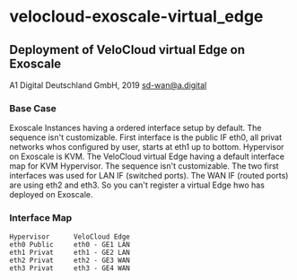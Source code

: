 # velocloud-exoscale-virtual_edge
## Deployment of VeloCloud virtual Edge on Exoscale 
A1 Digital Deutschland GmbH, 2019 
sd-wan@a.digital 
### Base Case
Exoscale Instances having a ordered interface setup by default. The sequence isn't customizable. First interface is the public IF eth0, all privat networks whos configured by user, starts at eth1 up to bottom. Hypervisor on Exoscale is KVM.
The VeloCloud virtual Edge having a default interface map for KVM Hypervisor. The sequence isn't customizable. The two first interfaces was used for LAN IF (switched ports). The WAN IF (routed ports) are using eth2 and eth3. So you can't register a virtual Edge hwo has deployed on Exoscale.

### Interface Map
```
Hypervisor      VeloCloud Edge
eth0 Public     eth0 - GE1 LAN
eth1 Privat     eth1 - GE2 LAN
eth2 Privat     eth2 - GE3 WAN 
eth3 Privat     eth3 - GE4 WAN
``` 
